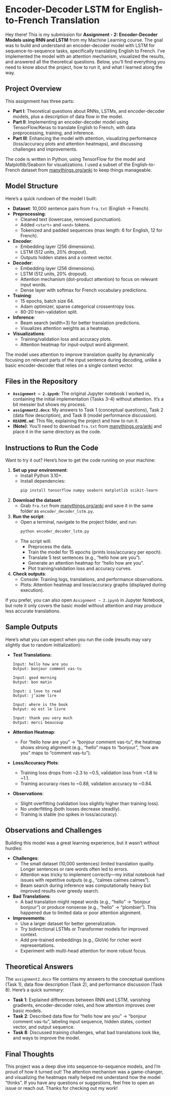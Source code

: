 # Encoder-Decoder LSTM for English-to-French Translation

Hey there! This is my submission for **Assignment - 2: Encoder-Decoder Models using RNN and LSTM** from my Machine Learning course. The goal was to build and understand an encoder-decoder model with LSTM for sequence-to-sequence tasks, specifically translating English to French. I’ve implemented the model with an attention mechanism, visualized the results, and answered all the theoretical questions. Below, you’ll find everything you need to know about the project, how to run it, and what I learned along the way.

## Project Overview

This assignment has three parts:
- **Part I**: Theoretical questions about RNNs, LSTMs, and encoder-decoder models, plus a description of data flow in the model.
- **Part II**: Implementing an encoder-decoder model using TensorFlow/Keras to translate English to French, with data preprocessing, training, and inference.
- **Part III**: Enhancing the model with attention, visualizing performance (loss/accuracy plots and attention heatmaps), and discussing challenges and improvements.

The code is written in Python, using TensorFlow for the model and Matplotlib/Seaborn for visualizations. I used a subset of the English-to-French dataset from [manythings.org/anki](http://www.manythings.org/anki/) to keep things manageable.

## Model Structure

Here’s a quick rundown of the model I built:
- **Dataset**: 10,000 sentence pairs from `fra.txt` (English → French).
- **Preprocessing**:
  - Cleaned text (lowercase, removed punctuation).
  - Added `<start>` and `<end>` tokens.
  - Tokenized and padded sequences (max length: 6 for English, 12 for French).
- **Encoder**:
  - Embedding layer (256 dimensions).
  - LSTM (512 units, 20% dropout).
  - Outputs hidden states and a context vector.
- **Decoder**:
  - Embedding layer (256 dimensions).
  - LSTM (512 units, 20% dropout).
  - Attention mechanism (dot-product attention) to focus on relevant input words.
  - Dense layer with softmax for French vocabulary predictions.
- **Training**:
  - 15 epochs, batch size 64.
  - Adam optimizer, sparse categorical crossentropy loss.
  - 80-20 train-validation split.
- **Inference**:
  - Beam search (width=3) for better translation predictions.
  - Visualizes attention weights as a heatmap.
- **Visualizations**:
  - Training/validation loss and accuracy plots.
  - Attention heatmap for input-output word alignment.

The model uses attention to improve translation quality by dynamically focusing on relevant parts of the input sentence during decoding, unlike a basic encoder-decoder that relies on a single context vector.

## Files in the Repository

- **`Assignment – 2.ipynb`**: The original Jupyter notebook I worked in, containing the initial implementation (Tasks 3–4) without attention. It’s a bit messier but shows my process.
- **`assignment2.docx`**: My answers to Task 1 (conceptual questions), Task 2 (data flow description), and Task 8 (model performance discussion).
- **`README.md`**: This file, explaining the project and how to run it.
- **(Note)**: You’ll need to download `fra.txt` from [manythings.org/anki](http://www.manythings.org/anki/) and place it in the same directory as the code.

## Instructions to Run the Code

Want to try it out? Here’s how to get the code running on your machine:

1. **Set up your environment**:
   - Install Python 3.10+.
   - Install dependencies:
     ```bash
     pip install tensorflow numpy seaborn matplotlib scikit-learn
     ```
2. **Download the dataset**:
   - Grab `fra.txt` from [manythings.org/anki](http://www.manythings.org/anki/) and save it in the same folder as `encoder_decoder_lstm.py`.
3. **Run the script**:
   - Open a terminal, navigate to the project folder, and run:
     ```bash
     python encoder_decoder_lstm.py
     ```
   - The script will:
     - Preprocess the data.
     - Train the model for 15 epochs (prints loss/accuracy per epoch).
     - Translate 5 test sentences (e.g., “hello how are you”).
     - Generate an attention heatmap for “hello how are you”.
     - Plot training/validation loss and accuracy curves.
4. **Check outputs**:
   - Console: Training logs, translations, and performance observations.
   - Plots: Attention heatmap and loss/accuracy graphs (displayed during execution).

If you prefer, you can also open `Assignment – 2.ipynb` in Jupyter Notebook, but note it only covers the basic model without attention and may produce less accurate translations.

## Sample Outputs

Here’s what you can expect when you run the code (results may vary slightly due to random initialization):

- **Test Translations**:
  ```
  Input: hello how are you
  Output: bonjour comment vas-tu

  Input: good morning
  Output: bon matin

  Input: i love to read
  Output: j’aime lire

  Input: where is the book
  Output: où est le livre

  Input: thank you very much
  Output: merci beaucoup
  ```

- **Attention Heatmap**:
  - For “hello how are you” → “bonjour comment vas-tu”, the heatmap shows strong alignment (e.g., “hello” maps to “bonjour”, “how are you” maps to “comment vas-tu”).

- **Loss/Accuracy Plots**:
  - Training loss drops from ~2.3 to ~0.5, validation loss from ~1.8 to ~1.1.
  - Training accuracy rises to ~0.88, validation accuracy to ~0.84.

- **Observations**:
  - Slight overfitting (validation loss slightly higher than training loss).
  - No underfitting (both losses decrease steadily).
  - Training is stable (no spikes in loss/accuracy).

## Observations and Challenges

Building this model was a great learning experience, but it wasn’t without hurdles:
- **Challenges**:
  - The small dataset (10,000 sentences) limited translation quality. Longer sentences or rare words often led to errors.
  - Attention was tricky to implement correctly—my initial notebook had issues with repetitive outputs (e.g., “calmes calmes calmes”).
  - Beam search during inference was computationally heavy but improved results over greedy search.
- **Bad Translations**:
  - A bad translation might repeat words (e.g., “hello” → “bonjour bonjour”) or produce nonsense (e.g., “hello” → “plombier”). This happened due to limited data or poor attention alignment.
- **Improvements**:
  - Use a larger dataset for better generalization.
  - Try bidirectional LSTMs or Transformer models for improved context.
  - Add pre-trained embeddings (e.g., GloVe) for richer word representations.
  - Experiment with multi-head attention for more robust focus.

## Theoretical Answers

The `assignment2.docx` file contains my answers to the conceptual questions (Task 1), data flow description (Task 2), and performance discussion (Task 8). Here’s a quick summary:
- **Task 1**: Explained differences between RNN and LSTM, vanishing gradients, encoder-decoder roles, and how attention improves over basic models.
- **Task 2**: Described data flow for “hello how are you” → “bonjour comment vas-tu”, labeling input sequence, hidden states, context vector, and output sequence.
- **Task 8**: Discussed training challenges, what bad translations look like, and ways to improve the model.

## Final Thoughts

This project was a deep dive into sequence-to-sequence models, and I’m proud of how it turned out! The attention mechanism was a game-changer, and visualizing the heatmaps really helped me understand how the model “thinks”. If you have any questions or suggestions, feel free to open an issue or reach out. Thanks for checking out my work!
